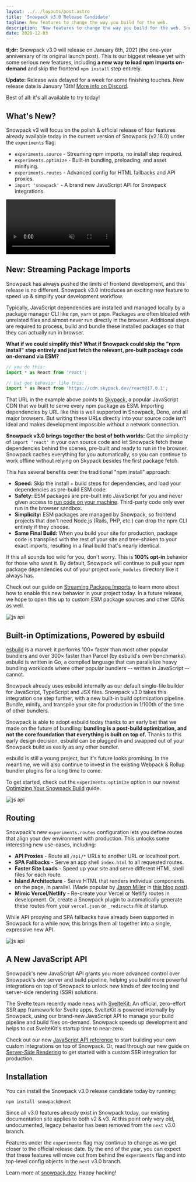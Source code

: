 ```yaml
---
layout: ../../layouts/post.astro
title: 'Snowpack v3.0 Release Candidate'
tagline: New features to change the way you build for the web.
description: 'New features to change the way you build for the web. Snowpack v3.0 will release on January 6th, 2021 (the one-year anniversary of its original launch post). This is our biggest release yet with some serious new features, including a new way to load npm packages on-demand that lets you skip the `npm install` step entirely.'
date: 2020-12-03
---
```


**tl;dr:** Snowpack v3.0 will release on January 6th, 2021 (the one-year anniversary of its original launch post). This is our biggest release yet with some serious new features, including **a new way to load npm imports on-demand** and skip the frontend `npm install` step entirely.

**Update:** Release was delayed for a week for some finishing touches. New release date is January 13th! [More info on Discord](https://discord.com/channels/712696926406967308/783454799051489301/796785330932940800).

Best of all: it's all available to try today!

## What's New?

Snowpack v3 will focus on the polish & official release of four features already available today in the current version of Snowpack (v2.18.0) under the `experiments` flag:

- `experiments.source` - Streaming npm imports, no install step required.
- `experiments.optimize` - Built-in bundling, preloading, and asset minifying.
- `experiments.routes` - Advanced config for HTML fallbacks and API proxies.
- `import 'snowpack'` - A brand new JavaScript API for Snowpack integrations.

<video preload="auto" autoplay loop muted playsinline>
    <source src="/img/snowpackskypack.webm" type="video/webm">
    <source src="/img/snowpackskypack.mp4" type="video/mp4">
</video>

## New: Streaming Package Imports

Snowpack has always pushed the limits of frontend development, and this release is no different. Snowpack v3.0 introduces an exciting new feature to speed up & simplify your development workflow.

Typically, JavaScript dependencies are installed and managed locally by a package manager CLI like `npm`, `yarn` or `pnpm`. Packages are often bloated with unrelated files and almost never run directly in the browser. Additional steps are required to process, build and bundle these installed packages so that they can actually run in browser.

**What if we could simplify this? What if Snowpack could skip the "npm install" step entirely and just fetch the relevant, pre-built package code on-demand via ESM?**

```js
// you do this:
import * as React from 'react';

// but get behavior like this:
import * as React from 'https://cdn.skypack.dev/react@17.0.1';
```

That URL in the example above points to [Skypack](https://www.skypack.dev/), a popular JavaScript CDN that we built to serve every npm package as ESM. Importing dependencies by URL like this is well supported in Snowpack, Deno, and all major browsers. But writing these URLs directly into your source code isn't ideal and makes development impossible without a network connection.

**Snowpack v3.0 brings together the best of both worlds:** Get the simplicity of `import 'react'` in your own source code and let Snowpack fetch these dependencies behind the scenes, pre-built and ready to run in the browser. Snowpack caches everything for you automatically, so you can continue to work offline without relying on Skypack besides the first package fetch.

This has several benefits over the traditional "npm install" approach:

- **Speed:** Skip the install + build steps for dependencies, and load your dependencies as pre-build ESM code.
- **Safety:** ESM packages are pre-built into JavaScript for you and never given access to [run code on your machine](https://www.usenix.org/system/files/sec19-zimmermann.pdf). Third-party code only ever run in the browser sandbox.
- **Simplicity:** ESM packages are managed by Snowpack, so frontend projects that don't need Node.js (Rails, PHP, etc.) can drop the npm CLI entirely if they choose.
- **Same Final Build:** When you build your site for production, package code is transpiled with the rest of your site and tree-shaken to your exact imports, resulting in a final build that's nearly identical.

If this all sounds too wild for you, don't worry. This is **100% opt-in** behavior for those who want it. By default, Snowpack will continue to pull your npm package dependencies out of your project `node_modules` directory like it always has.

Check out our guide on [Streaming Package Imports](/guides/streaming-imports) to learn more about how to enable this new behavior in your project today. In a future release, we hope to open this up to custom ESM package sources and other CDNs as well.

![js api](/img/post-snowpackv3-esbuild.png)

## Built-in Optimizations, Powered by esbuild

[esbuild](https://esbuild.github.io/) is a marvel: it performs 100× faster than most other popular bundlers and over 300× faster than Parcel (by esbuild's own benchmarks). esbuild is written in Go, a compiled language that can parallelize heavy bundling workloads where other popular bundlers -- written in JavaScript -- cannot.

Snowpack already uses esbuild internally as our default single-file builder for JavaScript, TypeScript and JSX files. Snowpack v3.0 takes this integration one step further, with a new built-in build optimization pipeline. Bundle, minify, and transpile your site for production in 1/100th of the time of other bundlers.

Snowpack is able to adopt esbuild today thanks to an early bet that we made on the future of bundling: **bundling is a post-build optimization, and not the core foundation that everything is built on top of.** Thanks to this early design decision, esbuild can be plugged in and swapped out of your Snowpack build as easily as any other bundler.

esbuild is still a young project, but it's future looks promising. In the meantime, we will also continue to invest in the existing Webpack & Rollup bundler plugins for a long time to come.

To get started, check out the `experiments.optimize` option in our newest [Optimizing Your Snowpack Build](/guides/optimize-and-bundle) guide.

![js api](/img/post-snowpackv3-routes.png)

## Routing

Snowpack's new `experiments.routes` configuration lets you define routes that align your dev environment with production. This unlocks some interesting new use-cases, including:

- **API Proxies** - Route all `/api/*` URLs to another URL or localhost port.
- **SPA Fallbacks** - Serve an app shell `index.html` to all requested routes.
- **Faster Site Loads** - Speed up your site and serve different HTML shell files for each route.
- **Island Architecture** - Serve HTML that renders individual components on the page, in parallel. (Made popular by [Jason Miller](https://twitter.com/_developit) in [this blog post](https://jasonformat.com/islands-architecture/)).
- **Mimic Vercel/Netlify** - Re-create your Vercel or Netlify routes in development. Or, create a Snowpack plugin to automatically generate these routes from your `vercel.json` or `_redirects` file at startup.

While API proxying and SPA fallbacks have already been supported in Snowpack for a while now, this brings them all together into a single, expressive new API.

![js api](/img/post-snowpackv3-jsapi.png)

## A New JavaScript API

Snowpack's new JavaScript API grants you more advanced control over Snowpack's dev server and build pipeline, helping you build more powerful integrations on top of Snowpack to unlock new kinds of dev tooling and server-side rendering (SSR) solutions.

The Svelte team recently made news with [SvelteKit](https://svelte.dev/blog/whats-the-deal-with-sveltekit): An official, zero-effort SSR app framework for Svelte apps. SvelteKit is powered internally by Snowpack, using our brand-new JavaScript API to manage your build pipeline and build files on-demand. Snowpack speeds up development and helps to cut SvelteKit's startup time to near-zero.

Check out our new [JavaScript API reference](/reference/javascript-interface) to start building your own custom integrations on top of Snowpack. Or, read through our new guide on [Server-Side Rendering](/guides/server-side-render) to get started with a custom SSR integration for production.

## Installation

You can install the Snowpack v3.0 release candidate today by running:

```
npm install snowpack@next
```

Since all v3.0 features already exist in Snowpack today, our existing documentation site applies to both v2 & v3. At this point only very old, undocumented, legacy behavior has been removed from the `next` v3.0 branch.

Features under the `experiments` flag may continue to change as we get closer to the official release date. By the end of the year, you can expect that these features will move out from behind the `experiments` flag and into top-level config objects in the `next` v3.0 branch.

Learn more at [snowpack.dev](https://www.snowpack.dev). Happy hacking!
